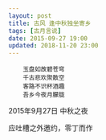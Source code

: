 ```yaml
---
layout: post
title: 古风 逢中秋独坐寄乡
tags: [古月言说]
date: 2015-09-27 19:00
updated: 2018-11-20 23:00
---
```

        玉盘如故碧苍穹
        千古悲欢聚散空
        客路不识杯酒趣
        吾乡今夜月朦胧
 
2015年9月27日 中秋之夜

应吐槽之外邀约，零丁而作
